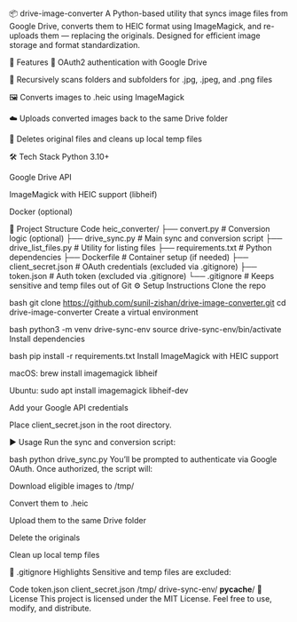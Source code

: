 📦 drive-image-converter
A Python-based utility that syncs image files from Google Drive, converts them to HEIC format using ImageMagick, and re-uploads them — replacing the originals. Designed for efficient image storage and format standardization.

🚀 Features
🔐 OAuth2 authentication with Google Drive

📂 Recursively scans folders and subfolders for .jpg, .jpeg, and .png files

🖼️ Converts images to .heic using ImageMagick

☁️ Uploads converted images back to the same Drive folder

🧹 Deletes original files and cleans up local temp files

🛠️ Tech Stack
Python 3.10+

Google Drive API

ImageMagick with HEIC support (libheif)

Docker (optional)

📁 Project Structure
Code
heic_converter/
├── convert.py              # Conversion logic (optional)
├── drive_sync.py           # Main sync and conversion script
├── drive_list_files.py     # Utility for listing files
├── requirements.txt        # Python dependencies
├── Dockerfile              # Container setup (if needed)
├── client_secret.json      # OAuth credentials (excluded via .gitignore)
├── token.json              # Auth token (excluded via .gitignore)
└── .gitignore              # Keeps sensitive and temp files out of Git
⚙️ Setup Instructions
Clone the repo

bash
git clone https://github.com/sunil-zishan/drive-image-converter.git
cd drive-image-converter
Create a virtual environment

bash
python3 -m venv drive-sync-env
source drive-sync-env/bin/activate
Install dependencies

bash
pip install -r requirements.txt
Install ImageMagick with HEIC support

macOS: brew install imagemagick libheif

Ubuntu: sudo apt install imagemagick libheif-dev

Add your Google API credentials

Place client_secret.json in the root directory.

▶️ Usage
Run the sync and conversion script:

bash
python drive_sync.py
You’ll be prompted to authenticate via Google OAuth. Once authorized, the script will:

Download eligible images to /tmp/

Convert them to .heic

Upload them to the same Drive folder

Delete the originals

Clean up local temp files

🧼 .gitignore Highlights
Sensitive and temp files are excluded:

Code
token.json
client_secret.json
/tmp/
drive-sync-env/
__pycache__/
📜 License
This project is licensed under the MIT License. Feel free to use, modify, and distribute.

